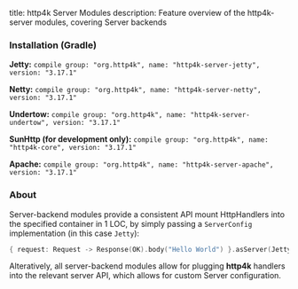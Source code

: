title: http4k Server Modules
description: Feature overview of the http4k-server modules, covering Server backends

### Installation (Gradle)
**Jetty:** ```compile group: "org.http4k", name: "http4k-server-jetty", version: "3.17.1"```

**Netty:** ```compile group: "org.http4k", name: "http4k-server-netty", version: "3.17.1"```

**Undertow:** ```compile group: "org.http4k", name: "http4k-server-undertow", version: "3.17.1"```

**SunHttp (for development only):** ```compile group: "org.http4k", name: "http4k-core", version: "3.17.1"```

**Apache:** ```compile group: "org.http4k", name: "http4k-server-apache", version: "3.17.1"```

### About
Server-backend modules provide a consistent API mount HttpHandlers into the specified container in 1 LOC, by simply passing a `ServerConfig` implementation (in this case `Jetty`):

```kotlin
{ request: Request -> Response(OK).body("Hello World") }.asServer(Jetty(8000)).start().block()
```
Alteratively, all server-backend modules allow for plugging **http4k** handlers into the relevant server API, which allows for custom Server configuration.
